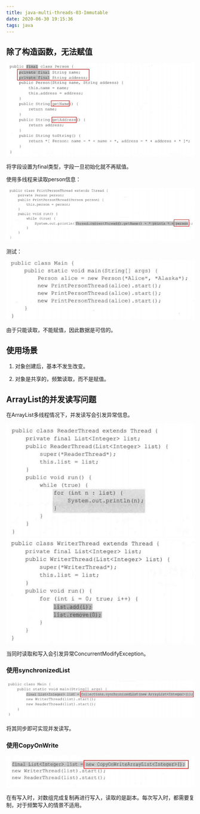 ```yaml
---
title: java-multi-threads-03-Immutable
date: 2020-06-30 19:15:36
tags: java
---
```

## 除了构造函数，无法赋值

<img src='java-multi-threads-03-Immutable\733c61c9-27f5-4cca-8417-a1f28a11956e.jpg'>

将字段设置为final类型，字段一旦初始化就不再赋值。

使用多线程来读取person信息：

<img src='java-multi-threads-03-Immutable\57be253c-2e6d-490d-89fb-de6fe39db027.jpg'>

测试：

<img src='java-multi-threads-03-Immutable\aafa54ab-e1d1-417b-aa8d-b3e319b3197a.jpg'>

由于只能读取，不能赋值，因此数据是可信的。

## 使用场景

1. 对象创建后，基本不发生改变。

2. 对象是共享的，频繁读取，而不是赋值。

## ArrayList的并发读写问题

在ArrayList多线程情况下，并发读写会引发异常信息。

<img src='java-multi-threads-02-SingleThreadExecution\c321f193-7a5e-48e2-a811-a30932a402f5.jpg'>

<img src='java-multi-threads-02-SingleThreadExecution\2fe06788-5660-4f74-b2b1-ba807817697b.jpg'>

当同时读取和写入会引发异常ConcurrentModifyException。

### 使用synchronizedList

<img src='java-multi-threads-02-SingleThreadExecution\75efc6cc-99c0-4de0-8544-58d13817a02b.jpg'>

将其同步即可实现并发读写。

### 使用CopyOnWrite

<img src='java-multi-threads-02-SingleThreadExecution\61f59bff-80b1-4e9a-a3f0-53e0d4015a2d.jpg'>

在有写入时，对数组完成复制再进行写入，读取的是副本。每次写入时，都需要复制，对于频繁写入的情景不适用。

